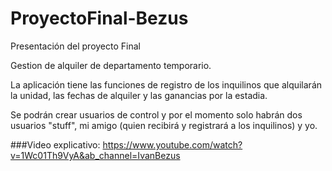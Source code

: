 # ProyectoFinal-Bezus
Presentación del proyecto Final

Gestion de alquiler de departamento temporario.

La aplicación tiene las funciones de registro de los inquilinos que alquilarán la unidad, las fechas de alquiler y las ganancias por la estadia.

Se podrán crear usuarios de control y por el momento solo habrán dos usuarios "stuff", mi amigo (quien recibirá y registrará a los inquilinos) y yo.


###Video explicativo:
https://www.youtube.com/watch?v=1Wc01Th9VyA&ab_channel=IvanBezus

